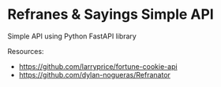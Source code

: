# Refranes & Sayings Simple API 
Simple API using Python FastAPI library

Resources:
- https://github.com/larryprice/fortune-cookie-api
- https://github.com/dylan-nogueras/Refranator


